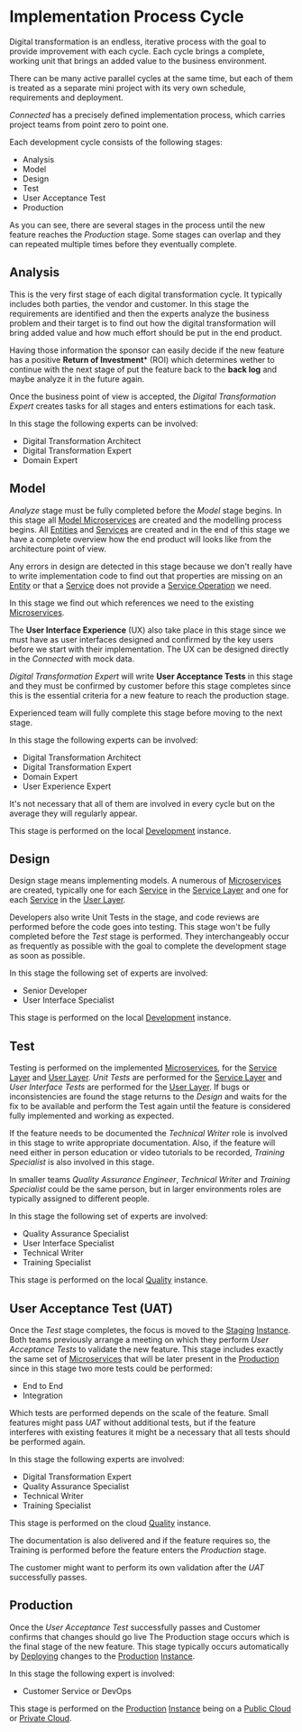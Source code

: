 # Implementation Process Cycle

Digital transformation is an endless, iterative process with the goal to provide improvement with each cycle. Each cycle brings a complete, working unit that brings an added value to the business environment.

There can be many active parallel cycles at the same time, but each of them is treated as a separate mini project with its very own schedule, requirements and deployment.

*Connected* has a precisely defined implementation process, which carries project teams from point zero to point one.

Each development cycle consists of the following stages:

- Analysis
- Model
- Design
- Test
- User Acceptance Test
- Production

As you can see, there are several stages in the process until the new feature reaches the *Production* stage. Some stages can overlap and they can repeated multiple times before they eventually complete.

## Analysis

This is the very first stage of each digital transformation cycle. It typically includes both parties, the vendor and customer. In this stage the requirements are identified and then the experts analyze the business problem and their target is to find out how the digital transformation will bring added value and how much effort should be put in the end product.

Having those information the sponsor can easily decide if the new feature has a positive **Return of Investment*** (ROI) which determines wether to continue with the next stage of put the feature back to the **back log** and maybe analyze it in the future again.

Once the business point of view is accepted, the *Digital Transformation Expert* creates tasks for all stages and enters estimations for each task.

In this stage the following experts can be involved:

- Digital Transformation Architect
- Digital Transformation Expert
- Domain Expert

## Model

*Analyze* stage must be fully completed before the *Model* stage begins. In this stage all [Model Microservices](../Microservices/Model.md) are created and the modelling process begins. All [Entities](../ServiceLayer/Entities/README.md) and [Services](../ServiceLayer/README.md) are created and in the end of this stage we have a complete overview how the end product will looks like from the architecture point of view.

Any errors in design are detected in this stage because we don't really have to write implementation code to find out that properties are missing on an [Entity](../ServiceLayer/Entities/README.md) or that a [Service](../ServiceLayer/Services/README.md) does not provide a [Service Operation](../ServiceLayer/Services/Operations.md) we need.

In this stage we find out which references we need to the existing [Microservices](../Microservices/README.md). 

The **User Interface Experience** (UX) also take place in this stage since we must have as user interfaces designed and confirmed by the key users before we start with their implementation. The UX can be designed directly in the *Connected* with mock data.

*Digital Transformation Expert* will write **User Acceptance Tests** in this stage and they must be confirmed by customer before this stage completes since this is the essential criteria for a new feature to reach the production stage.

Experienced team will fully complete this stage before moving to the next stage. 

In this stage the following experts can be involved:

- Digital Transformation Architect
- Digital Transformation Expert
- Domain Expert
- User Experience Expert

It's not necessary that all of them are involved in every cycle but on the average they will regularly appear.

This stage is performed on the local [Development](Development.md) instance.

## Design

Design stage means implementing models. A numerous of [Microservices](../Microservices/README.md) are created, typically one for each [Service](../ServiceLayer/Services/README.md) in the [Service Layer](../ServiceLayer/README.md) and one for each [Service](../ServiceLayer/Services/README.md) in the [User Layer](../UserLayer/README.md).

Developers also write Unit Tests in the stage, and code reviews are performed before the code goes into testing. This stage won't be fully completed before the *Test* stage is performed. They interchangeably occur as frequently as possible with the goal to complete the development stage as soon as possible.

In this stage the following set of experts are involved:

- Senior Developer
- User Interface Specialist

This stage is performed on the local [Development](Development.md) instance.

## Test

Testing is performed on the implemented [Microservices](../Microservices/README.md), for the [Service Layer](../ServiceLayer/README.md) and [User Layer](../UserLayer/README.md). *Unit Tests* are performed for the [Service Layer](../ServiceLayer/README.md) and *User Interface Tests* are performed for the [User Layer](../UserLayer/README.md). If bugs or inconsistencies are found the stage returns to the *Design* and waits for the fix to be available and perform the Test again until the feature is considered fully implemented and working as expected.

If the feature needs to be documented the *Technical Writer* role is involved in this stage to write appropriate documentation. Also, if the feature will need either in person education or video tutorials to be recorded, *Training Specialist* is also involved in this stage.

In smaller teams *Quality Assurance Engineer*, *Technical Writer* and *Training Specialist* could be the same person, but in larger environments roles are typically assigned to different people.

In this stage the following set of experts are involved:

- Quality Assurance Specialist
- User Interface Specialist
- Technical Writer
- Training Specialist

This stage is performed on the local [Quality](Quality.md) instance.

## User Acceptance Test (UAT)

Once the *Test* stage completes, the focus is moved to the [Staging](Staging.md) [Instance](Instance.md). Both teams previously arrange a meeting on which they perform *User Acceptance Tests* to validate the new feature. This stage includes exactly the same set of [Microservices](../Microservices/README.md) that will be later present in the [Production](Production.md) since in this stage two more tests could be performed:

- End to End
- Integration

Which tests are performed depends on the scale of the feature. Small features might pass *UAT* without additional tests, but if the feature interferes with existing features it might be a necessary that all tests should be performed again.

In this stage the following experts are involved:

- Digital Transformation Expert
- Quality Assurance Specialist
- Technical Writer
- Training Specialist

This stage is performed on the cloud [Quality](Quality.md) instance.

The documentation is also delivered and if the feature requires so, the Training is performed before the feature enters the *Production* stage.

The customer might want to perform its own validation after the *UAT* successfully passes.

## Production

Once the *User Acceptance Test* successfully passes and Customer confirms that changes should go live The Production stage occurs which is the final stage of the new feature. This stage typically occurs automatically by [Deploying](../Deployment/README.md) changes to the [Production](Production.md) [Instance](Instance.md).

In this stage the following expert is involved:

- Customer Service or DevOps

This stage is performed on the [Production](Production.md) [Instance](Instance.md) being on a [Public Cloud](PublicCloud.md) or [Private Cloud](PrivateCloud.md).
